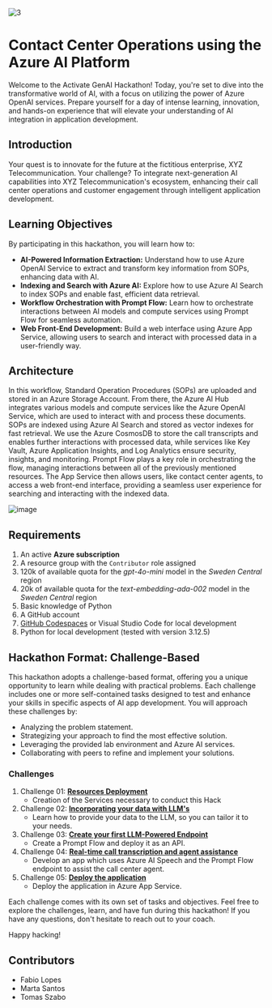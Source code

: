 ![3](https://github.com/user-attachments/assets/dad008f7-0112-45a9-baa0-a2461a67130b)

# Contact Center Operations using the Azure AI Platform
Welcome to the Activate GenAI Hackathon! Today, you're set to dive into the transformative world of AI, with a focus on utilizing the power of Azure OpenAI services. Prepare yourself for a day of intense learning, innovation, and hands-on experience that will elevate your understanding of AI integration in application development.


## Introduction
Your quest is to innovate for the future at the fictitious enterprise, XYZ Telecommunication. Your challenge? To integrate next-generation AI capabilities into XYZ Telecommunication's ecosystem, enhancing their call center operations and customer engagement through intelligent application development.


## Learning Objectives

By participating in this hackathon, you will learn how to:
- **AI-Powered Information Extraction:** Understand how to use Azure OpenAI Service to extract and transform key information from SOPs, enhancing data with AI.
- **Indexing and Search with Azure AI:** Explore how to use Azure AI Search to index SOPs and enable fast, efficient data retrieval.
- **Workflow Orchestration with Prompt Flow:** Learn how to orchestrate interactions between AI models and compute services using Prompt Flow for seamless automation.
- **Web Front-End Development:** Build a web interface using Azure App Service, allowing users to search and interact with processed data in a user-friendly way.
## Architecture
In this workflow, Standard Operation Procedures (SOPs) are uploaded and stored in an Azure Storage Account. From there, the Azure AI Hub integrates various models and compute services like the Azure OpenAI Service, which are used to interact with and process these documents. SOPs are indexed using Azure AI Search and stored as vector indexes for fast retrieval. We use the Azure CosmosDB to store the call transcripts and enables further interactions with processed data, while services like Key Vault, Azure Application Insights, and Log Analytics ensure security, insights, and monitoring. Prompt Flow plays a key role in orchestrating the flow, managing interactions between all of the previously mentioned resources. The App Service then allows users, like contact center agents, to access a web front-end interface, providing a seamless user experience for searching and interacting with the indexed data.

![image](https://github.com/user-attachments/assets/63c65473-a090-4a2f-a264-ba0a64b6814f)


## Requirements
1. An active **Azure subscription** 
2. A resource group with the `Contributor` role assigned
3. 120k of available quota for the *gpt-4o-mini* model in the *Sweden Central* region
4. 20k of available quota for the *text-embedding-ada-002* model in the *Sweden Central* region 
5. Basic knowledge of Python
6. A GitHub account
7. [GitHub Codespaces](https://github.com/features/codespaces) or Visual Studio Code for local development
8. Python for local development (tested with version 3.12.5)

## Hackathon Format: Challenge-Based
This hackathon adopts a challenge-based format, offering you a unique opportunity to learn while dealing with practical problems. Each challenge includes one or more self-contained tasks designed to test and enhance your skills in specific aspects of AI app development. You will approach these challenges by:
- Analyzing the problem statement.
- Strategizing your approach to find the most effective solution.
- Leveraging the provided lab environment and Azure AI services.
- Collaborating with peers to refine and implement your solutions.

### Challenges
1. Challenge 01: **[Resources Deployment](Challenge1/README.md)**
   - Creation of the Services necessary to conduct this Hack
2. Challenge 02: **[Incorporating your data with LLM's](Challenge2/README.md)**
   - Learn how to provide your data to the LLM, so you can tailor it to your needs.
3. Challenge 03: **[Create your first LLM-Powered Endpoint](Challenge3/README.md)**
   - Create a Prompt Flow and deploy it as an API.
4. Challenge 04: **[Real-time call transcription and agent assistance](Challenge4/README.md)**
   - Develop an app which uses Azure AI Speech and the Prompt Flow endpoint to assist the call center agent.
5. Challenge 05: **[Deploy the application](Challenge5/README.md)**
   - Deploy the application in Azure App Service.
   
Each challenge comes with its own set of tasks and objectives. Feel free to explore the challenges, learn, and have fun during this hackathon! If you have any questions, don't hesitate to reach out to your coach.

Happy hacking! 

## Contributors
- Fabio Lopes
- Marta Santos
- Tomas Szabo


